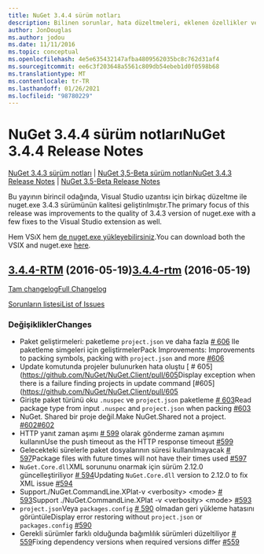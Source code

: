 ```yaml
---
title: NuGet 3.4.4 sürüm notları
description: Bilinen sorunlar, hata düzeltmeleri, eklenen özellikler ve CCR 'ler dahil olmak üzere NuGet 3.4.4 için sürüm notları.
author: JonDouglas
ms.author: jodou
ms.date: 11/11/2016
ms.topic: conceptual
ms.openlocfilehash: 4e5e635432147afba4809562035bc8c762d31af4
ms.sourcegitcommit: ee6c3f203648a5561c809db54ebeb1d0f0598b68
ms.translationtype: MT
ms.contentlocale: tr-TR
ms.lasthandoff: 01/26/2021
ms.locfileid: "98780229"
---
```

# <a name="nuget-344-release-notes"></a><span data-ttu-id="90e26-103">NuGet 3.4.4 sürüm notları</span><span class="sxs-lookup"><span data-stu-id="90e26-103">NuGet 3.4.4 Release Notes</span></span>

<span data-ttu-id="90e26-104">[NuGet 3.4.3 sürüm notları](../release-notes/nuget-3.4.3.md)  |  [NuGet 3,5-Beta sürüm notları](../release-notes/nuget-3.5-Beta.md)</span><span class="sxs-lookup"><span data-stu-id="90e26-104">[NuGet 3.4.3 Release Notes](../release-notes/nuget-3.4.3.md) | [NuGet 3.5-Beta Release Notes](../release-notes/nuget-3.5-Beta.md)</span></span>

<span data-ttu-id="90e26-105">Bu yayının birincil odağında, Visual Studio uzantısı için birkaç düzeltme ile nuget.exe 3.4.3 sürümünün kalitesi geliştirılmıştır.</span><span class="sxs-lookup"><span data-stu-id="90e26-105">The primary focus of this release was improvements to the quality of 3.4.3 version of nuget.exe with a few fixes to the Visual Studio extension as well.</span></span>

<span data-ttu-id="90e26-106">Hem VSıX hem [de nuget.exe yükleyebilirsiniz](https://dist.nuget.org/index.html).</span><span class="sxs-lookup"><span data-stu-id="90e26-106">You can download both the VSIX and nuget.exe [here](https://dist.nuget.org/index.html).</span></span>

## <a name="344-rtm-2016-05-19"></a><span data-ttu-id="90e26-107">[3.4.4-RTM](https://github.com/NuGet/NuGet.Client/tree/3.4.4-rtm) (2016-05-19)</span><span class="sxs-lookup"><span data-stu-id="90e26-107">[3.4.4-rtm](https://github.com/NuGet/NuGet.Client/tree/3.4.4-rtm) (2016-05-19)</span></span>

[<span data-ttu-id="90e26-108">Tam changelog</span><span class="sxs-lookup"><span data-stu-id="90e26-108">Full Changelog</span></span>](https://github.com/NuGet/NuGet.Client/compare/3.5.0-beta-final...3.4.4-rtm)

[<span data-ttu-id="90e26-109">Sorunların listesi</span><span class="sxs-lookup"><span data-stu-id="90e26-109">List of Issues</span></span>](https://github.com/NuGet/Home/issues?q=is%3Aissue+milestone%3A3.4.4+is%3Aclosed)

### <a name="changes"></a><span data-ttu-id="90e26-110">Değişiklikler</span><span class="sxs-lookup"><span data-stu-id="90e26-110">Changes</span></span>

- <span data-ttu-id="90e26-111">Paket geliştirmeleri: paketleme `project.json` ve daha fazla [ \# 606](https://github.com/NuGet/NuGet.Client/pull/606) Ile paketleme simgeleri için geliştirmeler</span><span class="sxs-lookup"><span data-stu-id="90e26-111">Pack Improvements: Improvements to packing symbols, packing with `project.json` and more [\#606](https://github.com/NuGet/NuGet.Client/pull/606)</span></span>
- <span data-ttu-id="90e26-112">Update komutunda projeler bulunurken hata oluştu [ \# 605] (https://github.com/NuGet/NuGet.Client/pull/605</span><span class="sxs-lookup"><span data-stu-id="90e26-112">Display exception when there is a failure finding projects in update command [\#605](https://github.com/NuGet/NuGet.Client/pull/605</span></span>
- <span data-ttu-id="90e26-113">Girişte paket türünü oku `.nuspec` ve `project.json` paketleme [ \# 603](https://github.com/NuGet/NuGet.Client/pull/603)</span><span class="sxs-lookup"><span data-stu-id="90e26-113">Read package type from input `.nuspec` and `project.json` when packing [\#603](https://github.com/NuGet/NuGet.Client/pull/603)</span></span>
- <span data-ttu-id="90e26-114">NuGet. Shared bir proje değil.</span><span class="sxs-lookup"><span data-stu-id="90e26-114">Make NuGet.Shared not a project.</span></span> [<span data-ttu-id="90e26-115">\#602</span><span class="sxs-lookup"><span data-stu-id="90e26-115">\#602</span></span>](https://github.com/NuGet/NuGet.Client/pull/602)
- <span data-ttu-id="90e26-116">HTTP yanıt zaman aşımı [ \# 599](https://github.com/NuGet/NuGet.Client/pull/599) olarak gönderme zaman aşımını kullanın</span><span class="sxs-lookup"><span data-stu-id="90e26-116">Use the push timeout as the HTTP response timeout [\#599](https://github.com/NuGet/NuGet.Client/pull/599)</span></span>
- <span data-ttu-id="90e26-117">Gelecekteki sürelerle paket dosyalarının süresi kullanılmayacak [ \# 597](https://github.com/NuGet/NuGet.Client/pull/597)</span><span class="sxs-lookup"><span data-stu-id="90e26-117">Package files with future times will not have their times used [\#597](https://github.com/NuGet/NuGet.Client/pull/597)</span></span>
- <span data-ttu-id="90e26-118">`NuGet.Core.dll`XML sorununu onarmak için sürüm 2.12.0 güncelleştiriliyor [ \# 594](https://github.com/NuGet/NuGet.Client/pull/594)</span><span class="sxs-lookup"><span data-stu-id="90e26-118">Updating `NuGet.Core.dll` version to 2.12.0 to fix XML issue [\#594](https://github.com/NuGet/NuGet.Client/pull/594)</span></span>
- <span data-ttu-id="90e26-119">Support./NuGet.CommandLine.XPlat-v \<verbosity\> \<mode\> [ \# 593](https://github.com/NuGet/NuGet.Client/pull/593)</span><span class="sxs-lookup"><span data-stu-id="90e26-119">Support ./NuGet.CommandLine.XPlat -v \<verbosity\> \<mode\> [\#593](https://github.com/NuGet/NuGet.Client/pull/593)</span></span>
- <span data-ttu-id="90e26-120">`project.json`Veya `packages.config` [ \# 590](https://github.com/NuGet/NuGet.Client/pull/590) olmadan geri yükleme hatasını görüntüle</span><span class="sxs-lookup"><span data-stu-id="90e26-120">Display error restoring without `project.json` or `packages.config` [\#590](https://github.com/NuGet/NuGet.Client/pull/590)</span></span>
- <span data-ttu-id="90e26-121">Gerekli sürümler farklı olduğunda bağımlılık sürümleri düzeltiliyor [ \# 559](https://github.com/NuGet/NuGet.Client/pull/559)</span><span class="sxs-lookup"><span data-stu-id="90e26-121">Fixing dependency versions when required versions differ [\#559](https://github.com/NuGet/NuGet.Client/pull/559)</span></span>